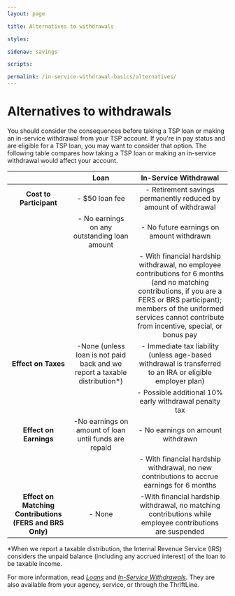 ```yaml
---
layout: page

title: Alternatives to withdrawals

styles:

sidenav: savings

scripts:

permalink: /in-service-withdrawal-basics/alternatives/
---
```


# Alternatives to withdrawals

You should consider the consequences before taking a TSP loan or making an in-service withdrawal from your TSP account. If you're in pay status and are eligible for a TSP loan, you may want to consider that option. The following table compares how taking a TSP loan or making an in-service withdrawal would affect your account.

|   | **Loan** | **In-Service Withdrawal** |
|:-:|:-:|:-:|
|**Cost to Participant**  |- $50 loan fee |- Retirement savings permanently reduced by amount of withdrawal |
|  |- No earnings on any outstanding loan amount |- No future earnings on amount withdrawn |
|  |   |- With financial hardship withdrawal, no employee contributions for 6 months (and no matching contributions, if you are a FERS or BRS participant); members of the uniformed services cannot contribute from incentive, special, or bonus pay  |
|**Effect on Taxes** |-None (unless loan is not paid back and we report a taxable distribution*) |- Immediate tax liability (unless age-based withdrawal is transferred to an IRA or eligible employer plan) |
|   |   |- Possible additional 10% early withdrawal penalty tax |
|**Effect on Earnings** |-No earnings on amount of loan until funds are repaid |- No earnings on amount withdrawn | 
 |   |   |- With financial hardship withdrawal, no new contributions to accrue earnings for 6 months
|**Effect on Matching Contributions (FERS and BRS Only)** |- None |-With financial hardship withdrawal, no matching contributions while employee contributions are suspended  |

*When we report a taxable distribution, the Internal Revenue Service (IRS) considers the unpaid balance (including any accrued interest) of the loan to be taxable income.

For more information, read [*Loans*](https://www.tsp.gov/PDF/formspubs/tspbk04.pdf) and [*In-Service Withdrawals*](https://www.tsp.gov/PDF/formspubs/tspbk12.pdf). They are also available from your agency, service, or through the ThriftLine.
